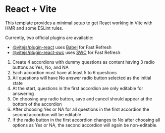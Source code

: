 # React + Vite

This template provides a minimal setup to get React working in Vite with HMR and some ESLint rules.

Currently, two official plugins are available:

- [@vitejs/plugin-react](https://github.com/vitejs/vite-plugin-react/blob/main/packages/plugin-react/README.md) uses [Babel](https://babeljs.io/) for Fast Refresh
- [@vitejs/plugin-react-swc](https://github.com/vitejs/vite-plugin-react-swc) uses [SWC](https://swc.rs/) for Fast Refresh



1. Create 4 accordions with dummy questions as content having 3 radio buttons as Yes, No, and NA
2. Each accordion must have at least 5 to 6 questions
3. All questions will have No answer radio button selected as the initial state
4. At the start, questions in the first accordion are only editable for answering
5. On choosing any radio button, save and cancel should appear at the bottom of the accordion
6. After choosing Yes or NA for all questions in the first accordion the second accordion will be editable
7. If the radio button in the first accordion changes to No after choosing all options as Yes or NA, the second accordion will again be non-editable.